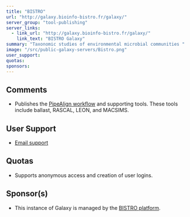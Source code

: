 ```yaml
---
title: "BISTRO"
url: "http://galaxy.bioinfo-bistro.fr/galaxy/"
server_group: "tool-publishing"
server_links: 
  - link_url: "http://galaxy.bioinfo-bistro.fr/galaxy/"
    link_text: "BISTRO Galaxy"
summary: "Taxonomic studies of environmental microbial communities "
image: "/src/public-galaxy-servers/Bistro.png"
user_support: 
quotas: 
sponsors: 
---
```


## Comments

* Publishes the [PipeAlign workflow](http://galaxy.bioinfo-bistro.fr/galaxy/u/kress/w/pipealign-2) and supporting tools.  These tools include ballast, RASCAL, LEON, and MACSIMS.

## User Support

* [Email support](mailto:akress@unistra.fr)

## Quotas

* Supports anonymous access and creation of user logins.

## Sponsor(s)

* This instance of Galaxy is managed by the [BISTRO platform](http://bioinfo-bistro.fr/bioinfo-bistro/).
